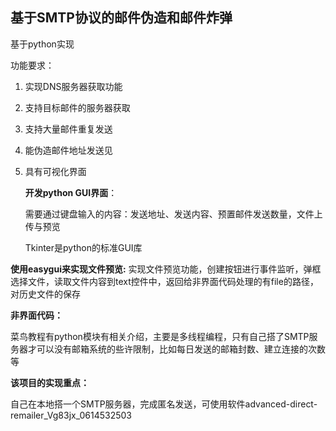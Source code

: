 ## 基于SMTP协议的邮件伪造和邮件炸弹

基于python实现

功能要求：

1. 实现DNS服务器获取功能

2. 支持目标邮件的服务器获取

3. 支持大量邮件重复发送

4. 能伪造邮件地址发送见

5. 具有可视化界面

    

   **开发python GUI界面**：

   需要通过键盘输入的内容：发送地址、发送内容、预置邮件发送数量，文件上传与预览

   Tkinter是python的标准GUI库

   

**使用easygui来实现文件预览:**
实现文件预览功能，创建按钮进行事件监听，弹框选择文件，读取文件内容到text控件中，返回给非界面代码处理的有file的路径，对历史文件的保存



**非界面代码：**

菜鸟教程有python模块有相关介绍，主要是多线程编程，只有自己搭了SMTP服务器才可以没有邮箱系统的些许限制，比如每日发送的邮箱封数、建立连接的次数等



**该项目的实现重点：**

自己在本地搭一个SMTP服务器，完成匿名发送，可使用软件advanced-direct-remailer_Vg83jx_0614532503




